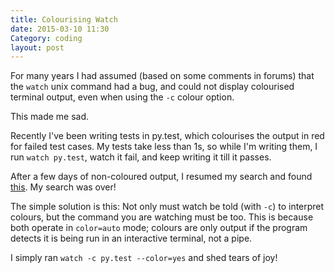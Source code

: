 ```yaml
---
title: Colourising Watch
date: 2015-03-10 11:30
Category: coding
layout: post
---
```


For many years I had assumed (based on some comments in forums) that the `watch` unix command had a bug, and could not display colourised terminal output, even when using the `-c` colour option.

This made me sad.

Recently I've been writing tests in py.test, which colourises the output in red for failed test cases. My tests take less than 1s, so while I'm writing them, I run `watch py.test`, watch it fail, and keep writing it till it passes. 

After a few days of non-coloured output, I resumed my search and found [this](http://stackoverflow.com/questions/10776977/more-command-alternative-that-does-support-colors). My search was over!

The simple solution is this: Not only must watch be told (with `-c`) to interpret colours, but the command you are watching must be too. This is because both operate in `color=auto` mode; colours are only output if the program detects it is being run in an interactive terminal, not a pipe.

I simply ran `watch -c py.test --color=yes` and shed tears of joy!
